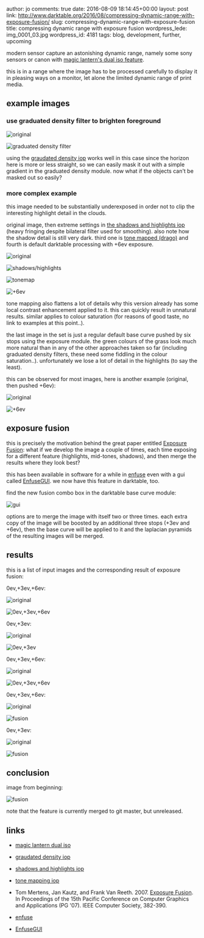 author: jo
comments: true
date: 2016-08-09 18:14:45+00:00
layout: post
link: http://www.darktable.org/2016/08/compressing-dynamic-range-with-exposure-fusion/
slug: compressing-dynamic-range-with-exposure-fusion
title: compressing dynamic range with exposure fusion
wordpress_lede: img_0001_03.jpg
wordpress_id: 4181
tags: blog, development, further, upcoming

modern sensor capture an astonishing dynamic range, namely some sony sensors or canon with [magic lantern's dual iso feature](http://www.magiclantern.fm/forum/?topic=7139.0).





this is in a range where the image has to be processed carefully to display it in pleasing ways on a monitor, let alone the limited dynamic range of print media.





## example images





### use graduated density filter to brighten foreground



![original](https://www.darktable.org/wp-content/uploads/2016/08/img_0016.jpg)

![graduated density filter](https://www.darktable.org/wp-content/uploads/2016/08/img_0015.jpg)



using the [graudated density iop](http://www.darktable.org/usermanual/ch03s04s05.html.php#graduated_density) works well in this case since the horizon here is more or less straight, so we can easily mask it out with a simple gradient in the graduated density module. now
what if the objects can't be masked out so easily?





### more complex example





this image needed to be substantially underexposed in order not to clip the interesting highlight detail in the clouds.





original image, then extreme settings in [the shadows and highlights iop](http://www.darktable.org/2012/02/shadow-recovery-revisited/) (heavy fringing despite bilateral filter used for smoothing). also note how the shadow detail is still very dark. third one is [tone mapped (drago)](http://www.darktable.org/usermanual/ch03s04s02.html.php#global_tonemap) and fourth is default darktable processing with +6ev exposure.



![original](https://www.darktable.org/wp-content/uploads/2016/08/img_0007.jpg)

![shadows/highlights](https://www.darktable.org/wp-content/uploads/2016/08/img_0008.jpg)

![tonemap](https://www.darktable.org/wp-content/uploads/2016/08/img_0008-2.jpg)

![+6ev](https://www.darktable.org/wp-content/uploads/2016/08/img_0008-3.jpg)




tone mapping also flattens a lot of details why this version already has some local contrast enhancement applied to it. this can quickly result in unnatural results. similar applies to colour saturation (for reasons of good taste, no link to examples at this point..).





the last image in the set is just a regular default base curve pushed by six stops using the exposure module.  the green colours of the grass look much more natural than in any of the other approaches taken so far (including graduated density filters, these need some fiddling in the colour saturation..). unfortunately we lose a lot of detail in the highlights (to say the least).





this can be observed for most images, here is another example (original, then pushed +6ev):



![original](https://www.darktable.org/wp-content/uploads/2016/08/img_0004.jpg)

![+6ev](https://www.darktable.org/wp-content/uploads/2016/08/img_0005.jpg)



## exposure fusion





this is precisely the motivation behind the great paper entitled [Exposure Fusion](http://web.stanford.edu/class/cs231m/project-1/exposure-fusion.pdf): what if we develop the image a couple of times, each time exposing for a different feature (highlights, mid-tones, shadows), and then merge the results where they look best?





this has been available in software for a while in [enfuse](http://wiki.panotools.org/Enfuse)
even with a gui called [EnfuseGUI](http://software.bergmark.com/enfuseGUI/Main.html).
we now have this feature in darktable, too.





find the new fusion combo box in the darktable base curve module:



![gui](https://www.darktable.org/wp-content/uploads/2016/08/gui.png)



options are to merge the image with itself two or three times. each extra copy of the image will be boosted by an additional three stops (+3ev and +6ev), then the base curve will be applied to it and the laplacian pyramids of the resulting images will be merged.





## results





this is a list of input images and the corresponding result of exposure fusion:





0ev,+3ev,+6ev:



![original](https://www.darktable.org/wp-content/uploads/2016/08/img_0004-1.jpg)

![0ev,+3ev,+6ev](https://www.darktable.org/wp-content/uploads/2016/08/img_0003.jpg)



0ev,+3ev:



![original](https://www.darktable.org/wp-content/uploads/2016/08/img_0002.jpg)

![0ev,+3ev](https://www.darktable.org/wp-content/uploads/2016/08/img_0001.jpg)



0ev,+3ev,+6ev:



![original](https://www.darktable.org/wp-content/uploads/2016/08/img_0007-1.jpg)

![0ev,+3ev,+6ev](https://www.darktable.org/wp-content/uploads/2016/08/img_0006.jpg)



0ev,+3ev,+6ev:



![original](https://www.darktable.org/wp-content/uploads/2016/08/img_0010.jpg)

![fusion](https://www.darktable.org/wp-content/uploads/2016/08/img_0009.jpg)



0ev,+3ev:



![original](https://www.darktable.org/wp-content/uploads/2016/08/img_0012.jpg)

![fusion](https://www.darktable.org/wp-content/uploads/2016/08/img_0011.jpg)



## conclusion





image from beginning:



![fusion](https://www.darktable.org/wp-content/uploads/2016/08/img_0017.jpg)



note that the feature is currently merged to git master, but unreleased.





## links







  * [magic lantern dual iso](http://www.magiclantern.fm/forum/?topic=7139.0)


  * [graudated density iop](http://www.darktable.org/usermanual/ch03s04s05.html.php#graduated_density)


  * [shadows and highlights iop](http://www.darktable.org/2012/02/shadow-recovery-revisited/)


  * [tone mapping iop](http://www.darktable.org/usermanual/ch03s04s02.html.php#global_tonemap)


  * Tom Mertens, Jan Kautz, and Frank Van Reeth. 2007. [Exposure Fusion](http://web.stanford.edu/class/cs231m/project-1/exposure-fusion.pdf). In Proceedings of the 15th Pacific Conference on Computer Graphics and Applications (PG '07). IEEE Computer Society, 382-390. 


  * [enfuse](http://wiki.panotools.org/Enfuse)


  * [EnfuseGUI](http://software.bergmark.com/enfuseGUI/Main.html)


